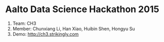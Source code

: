 

**Aalto Data Science Hackathon 2015**
==

  1. Team: 		CH3
  2. Member: 	Chunxiang Li, Han Xiao, Huibin Shen, Hongyu Su
  3. Demo:		http://ch3.strikingly.com
